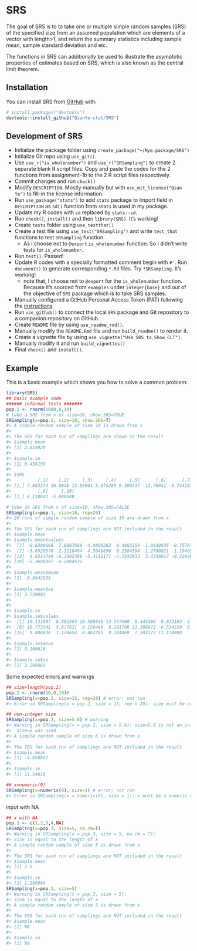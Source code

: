 
<!-- README.md is generated from README.Rmd. Please edit that file -->

# SRS

<!-- badges: start -->

<!-- badges: end -->

The goal of SRS is to to take one or multiple simple random samples
(SRS) of the specified size from an assumed population which are
elements of a vector with length\>1, and return the summary statistics
including sample mean, sample standard deviation and etc.

The functions in SRS can additionally be used to illustrate the
asymptotic properties of estimates based on SRS, which is also known as
the central limit theorem.

## Installation

You can install SRS from [GitHub](https://github.com/) with:

``` r
# install.packages("devtools")
devtools::install_github("QianYe-stat/SRS")
```

## Development of SRS

  - Initialize the package folder using
    `create_package("~/Mye.package/SRS")`
  - Initialize Git repo using `use_git()`.
  - Use `use_r("is_wholenumber")` and `use_r("SRSampling")` to create 2
    separate blank R script files. Copy and paste the codes for the 2
    functions from assignment-1b to the 2 R script files respectively.
  - Commit changes and run `check()`
  - Modify `DESCRIPTION`. Mostly manually but with
    `use_mit_license("Qian Ye")` to fill-in the license information.
  - Run `use_package("stats")` to add `stats` package to Import field in
    `DESCRIPTION` as `sd()` function from `stats` is used in my package.
  - Update my R codes with `sd` replaced by `stats::sd`.
  - Run `check()`, `install()` and then `library(SRS)`. It’s working\!
  - Create `tests` folder using `use_testthat()`
  - Create a test file using `use_test("SRSampling")` and write
    `test_that` functions to test `SRSampling` function.
      - As I choose not to `@export` `is_wholenumber` function. So I
        didn’t write tests for `is_wholenumber`.
  - Run `test()`. Passed\!
  - Update R codes with a specially formatted comment begin with `#'`.
    Run `document()` to generate corresponding `*.Rd` files. Try
    `?SRSampling`. It’s working\!
      - note that, I choose not to `@export` for the `is_wholenumber`
        function. Because it’s sourced from `examples` under
        `integer{base}` and out of the objective of `SRS` package which
        is to take SRS samples.
  - Manually configured a GitHub Personal Access Token (PAT) following
    the
    [instructions](https://happygitwithr.com/github-pat.html#github-pat).
  - Run `use_github()` to connect the local `SRS` package and Git
    repository to a companion repository on GitHub.
  - Create `README` file by using `use_readme_rmd()`.
  - Manually modify the `README.Rmd` file and run `build_readme()` to
    render it.
  - Create a vignette file by using
    `use_vignette("Use_SRS_to_Show_CLT")`.
  - Manually modify it and run `build_vignettes()`
  - Final `check()` and `install()`.

## Example

This is a basic example which shows you how to solve a common problem:

``` r
library(SRS)
## basic example code
###### informal tests #######
pop.1 <- rnorm(1000,0,10)
# take a SRS from x of size=10, show.SRS=TRUE
SRSampling(x=pop.1, size=10, show.SRS=T)
#> A simple random sample of size 10 is drawn from x
#> 
#> The SRS for each run of samplings are shown in the result
#> $sample.mean
#> [1] 2.614929
#> 
#> $sample.se
#> [1] 8.456156
#> 
#> $SRS
#>          [,1]    [,2]     [,3]     [,4]     [,5]      [,6]      [,7]       [,8]
#> [1,] 7.083374 10.0046 13.05903 5.975289 9.309337 -12.70941 -5.744253 -0.9567718
#>          [,9]     [,10]
#> [1,] 6.118643 -5.990549

# take 20 SRS from x of size=10, show.SRS=FALSE
SRSampling(x=pop.1, size=10, rep=20)
#> 20 runs of simple random sample of size 10 are drawn from x
#> 
#> The SRS for each run of samplings are NOT included in the result
#> $sample.mean
#> $sample.mean$values
#>  [1] -0.6300666  7.8807660 -4.9809262  0.4883154 -1.0430935 -0.7576430
#>  [7] -3.6520578  2.3210404  4.5040856  0.2584504 -1.2786821  1.1946975
#> [13]  0.6514749 -6.3002398 -5.4111171 -4.7242833  3.4336017 -0.2264993
#> [19] -5.3640397 -4.2494531
#> 
#> $sample.mean$mean
#> [1] -0.8942835
#> 
#> $sample.mean$se
#> [1] 3.739882
#> 
#> 
#> $sample.se
#> $sample.se$values
#>  [1] 10.131897  8.882303 10.588940 13.557500  9.444486  9.873183  4.969128
#>  [8] 10.773341  5.877621  9.156449  8.291748 13.386972  6.534550  8.053787
#> [15]  9.086836  7.138654  8.462285  9.284469  7.503173 11.174989
#> 
#> $sample.se$mean
#> [1] 9.108616
#> 
#> $sample.se$se
#> [1] 2.200661
```

Some expected errors and warnings

``` r
## size>length(pop.2)
pop.2 <- rnorm(10,0,10)#
SRSampling(x=pop.2, size=15, rep=20) # error; not run
#> Error in SRSampling(x = pop.2, size = 15, rep = 20): size must be no greater than the length of x

## non-integer size
SRSampling(x=pop.2, size=5.8) # warning
#> Warning in SRSampling(x = pop.2, size = 5.8): size=5.8 is not an integer, and ceiling() function was applied.
#>  size=6 was used
#> A simple random sample of size 6 is drawn from x
#> 
#> The SRS for each run of samplings are NOT included in the result
#> $sample.mean
#> [1] -4.058842
#> 
#> $sample.se
#> [1] 11.54616

## x=numeric(0)
SRSampling(x=numeric(0), size=1) # error; not run
#> Error in SRSampling(x = numeric(0), size = 1): x must be a numeric vector with length >1
```

input with NA

``` r
## x with NA
pop.3 <- c(1,2,3,4,NA)
SRSampling(x=pop.3, size=5, na.rm=T)
#> Warning in SRSampling(x = pop.3, size = 5, na.rm = T): 
#> size is equal to the length of x
#> A simple random sample of size 5 is drawn from x
#> 
#> The SRS for each run of samplings are NOT included in the result
#> $sample.mean
#> [1] 2.5
#> 
#> $sample.se
#> [1] 1.290994
SRSampling(x=pop.3, size=5)
#> Warning in SRSampling(x = pop.3, size = 5): 
#> size is equal to the length of x
#> A simple random sample of size 5 is drawn from x
#> 
#> The SRS for each run of samplings are NOT included in the result
#> $sample.mean
#> [1] NA
#> 
#> $sample.se
#> [1] NA
```
